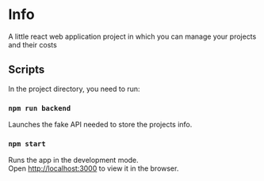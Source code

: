 # Info
A little react web application project in which you can manage your projects and their costs

## Scripts

In the project directory, you need to run:

### `npm run backend`

Launches the fake API needed to store the projects info.

### `npm start`

Runs the app in the development mode.\
Open [http://localhost:3000](http://localhost:3000) to view it in the browser.

